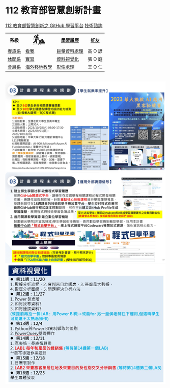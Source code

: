 # 112 教育部智慧創新計畫
<a href="http://140.126.146.12:9090/GitHub2023/">112 教育部智慧創新之 GitHub 學習平台</a>&nbsp;<a
href="https://chat.openai.com/auth/login">技術諮詢</a>
<table>
 <tr>
 <th>系級</th>
 <th><img src="working.jpeg"></th>
 <th><a href="">學習履歷</a></th>
 <th><a href="https://chat.openai.com/">好友</a></th>
 </tr>
 <tr>
 <td><a href="https://hm.chu.edu.tw/index.php?Lang=zh-tw">餐旅系</a></td>
 <td><a href="https://www.youtube.com/watch?v=dK9rBfbUETw">看我</a></td>
 <td><a href="">巨量資料處理</a></td>
 <td>高 O 諺</td>
 </tr>
 <tr>
 <td><a href="https://lm.chu.edu.tw/index.php?Lang=zh-tw">休閒系</a></td>
 <td><a href="https://lm.chu.edu.tw/p/412-1040-117.php?Lang=zh-tw">實習</a></td>
 <td><a href="">資料視覺化</a></td>
 <td>張 O 庭</td>
 </tr>

 <tr>
 <td><a href="https://mice.chu.edu.tw/index.php?Lang=zh-tw">會展系</a></td>
 <td><a href="https://mice.chu.edu.tw/p/412-1041-112.php?Lang=zh-tw">海外移地教學</a></td>
 <td><a href="https://github.com/simondeng777/ImageProcessing">影像處理</a></td>
 <td>王 O 仁</td>
 </tr>
</table><br>
<img src="II_1.jpg"></img>
<img src="II_2.jpg"></img>
<img src="II_3.jpg" style="display:block; margin:auto;" ></img>
